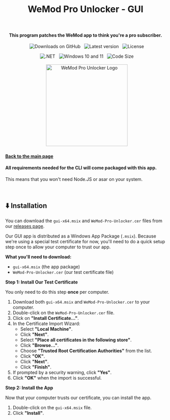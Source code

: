 <div align="center">
  <h1>WeMod Pro Unlocker - GUI</h1>
  <h4>This program patches the WeMod app to think you're a pro subscriber.</h4>
  <img src="https://img.shields.io/github/downloads/LIADPRODUCTIONS/wemod-pro-unlocker/total" alt="Downloads on GitHub">
  <img src="https://img.shields.io/github/v/release/LIADPRODUCTIONS/wemod-pro-unlocker.svg" alt="Latest version">
  <img src="https://img.shields.io/crates/l/wemod-pro-unlocker?color=green" alt="License">

  <img src="https://img.shields.io/badge/.NET-512BD4?logo=dotnet" alt=".NET">
  <img src="https://img.shields.io/badge/Windows-10+11-0078D4?logo=windows-11" alt="Windows 10 and 11">
  <img src="https://img.shields.io/github/languages/code-size/LIADPRODUCTIONS/wemod-pro-unlocker?color=yellow" alt="Code Size"><br/><br/>
  <img width="256" src="https://user-images.githubusercontent.com/110846042/204567385-4df3007c-7a63-40fd-9feb-f9f36aa43030.png" alt="WeMod Pro Unlocker Logo">
</div>

#### [Back to the main page](../README.md)

#### All requirements needed for the CLI will come packaged with this app.
This means that you won't need Node.JS or asar on your system.

<br/>

## ⬇️ Installation

You can download the `gui-x64.msix` and `WeMod-Pro-Unlocker.cer` files from our [releases page](https://github.com/LIADPRODUCTIONS/wemod-pro-unlocker/releases).

Our GUI app is distributed as a Windows App Package (`.msix`). Because we're using a special test certificate for now, you'll need to do a quick setup step once to allow your computer to trust our app.

**What you'll need to download:**

* `gui-x64.msix` (the app package)
* `WeMod-Pro-Unlocker.cer` (our test certificate file)

**Step 1: Install Our Test Certificate**

You only need to do this step **once** per computer.

1.  Download both `gui-x64.msix` and `WeMod-Pro-Unlocker.cer` to your computer.
2.  Double-click on the `WeMod-Pro-Unlocker.cer` file.
3.  Click on **"Install Certificate..."**.
4.  In the Certificate Import Wizard:
    * Select **"Local Machine"**.
    * Click **"Next"**.
    * Select **"Place all certificates in the following store"**.
    * Click **"Browse..."**.
    * Choose **"Trusted Root Certification Authorities"** from the list.
    * Click **"OK"**.
    * Click **"Next"**.
    * Click **"Finish"**.
5.  If prompted by a security warning, click **"Yes"**.
6.  Click **"OK"** when the import is successful.

**Step 2: Install the App**

Now that your computer trusts our certificate, you can install the app.

1.  Double-click on the `gui-x64.msix` file.
2.  Click **"Install"**.

<br/>
